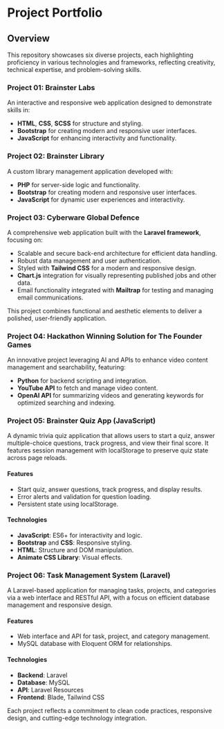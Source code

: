 # Project Portfolio

## Overview

This repository showcases six diverse projects, each highlighting proficiency in various technologies and frameworks, reflecting creativity, technical expertise, and problem-solving skills.

### Project 01: Brainster Labs

An interactive and responsive web application designed to demonstrate skills in:

- **HTML**, **CSS**, **SCSS** for structure and styling.
- **Bootstrap** for creating modern and responsive user interfaces.
- **JavaScript** for enhancing interactivity and functionality.

### Project 02: Brainster Library

A custom library management application developed with:

- **PHP** for server-side logic and functionality.
- **Bootstrap** for creating modern and responsive user interfaces.
- **JavaScript** for dynamic user experiences and interactivity.

### Project 03: Cyberware Global Defence

A comprehensive web application built with the **Laravel framework**, focusing on:

- Scalable and secure back-end architecture for efficient data handling.
- Robust data management and user authentication.
- Styled with **Tailwind CSS** for a modern and responsive design.
- **Chart.js** integration for visually representing published jobs and other data.
- Email functionality integrated with **Mailtrap** for testing and managing email communications.

This project combines functional and aesthetic elements to deliver a polished, user-friendly application.

### Project 04: Hackathon Winning Solution for The Founder Games

An innovative project leveraging AI and APIs to enhance video content management and searchability, featuring:

- **Python** for backend scripting and integration.
- **YouTube API** to fetch and manage video content.
- **OpenAI API** for summarizing videos and generating keywords for optimized searching and indexing.

### Project 05: Brainster Quiz App (JavaScript)

A dynamic trivia quiz application that allows users to start a quiz, answer multiple-choice questions, track progress, and view their final score. It features session management with localStorage to preserve quiz state across page reloads.

#### Features

- Start quiz, answer questions, track progress, and display results.
- Error alerts and validation for question loading.
- Persistent state using localStorage.

#### Technologies

- **JavaScript**: ES6+ for interactivity and logic.
- **Bootstrap** and **CSS**: Responsive styling.
- **HTML**: Structure and DOM manipulation.
- **Animate CSS Library**: Visual effects.

### Project 06: Task Management System (Laravel)

A Laravel-based application for managing tasks, projects, and categories via a web interface and RESTful API, with a focus on efficient database management and responsive design.

#### Features

- Web interface and API for task, project, and category management.
- MySQL database with Eloquent ORM for relationships.

#### Technologies

- **Backend**: Laravel
- **Database**: MySQL
- **API**: Laravel Resources
- **Frontend**: Blade, Tailwind CSS

Each project reflects a commitment to clean code practices, responsive design, and cutting-edge technology integration.
